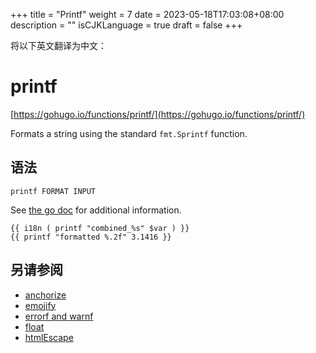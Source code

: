 +++
title = "Printf"
weight = 7
date = 2023-05-18T17:03:08+08:00
description = ""
isCJKLanguage = true
draft = false
+++

将以下英文翻译为中文：
# printf

[https://gohugo.io/functions/printf/](https://gohugo.io/functions/printf/)

Formats a string using the standard `fmt.Sprintf` function.

## 语法

```
printf FORMAT INPUT
```

See [the go doc](https://golang.org/pkg/fmt/) for additional information.

```go-html-template
{{ i18n ( printf "combined_%s" $var ) }}
{{ printf "formatted %.2f" 3.1416 }}
```

## 另请参阅

- [anchorize](https://gohugo.io/functions/anchorize/)
- [emojify](https://gohugo.io/functions/emojify/)
- [errorf and warnf](https://gohugo.io/functions/errorf/)
- [float](https://gohugo.io/functions/float/)
- [htmlEscape](https://gohugo.io/functions/htmlescape/)
